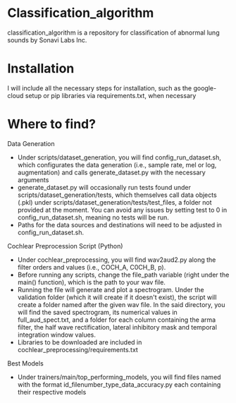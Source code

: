 # Classification_algorithm

classification_algorithm is a repository for classification of abnormal lung sounds by Sonavi Labs Inc.

# Installation

I will include all the necessary steps for installation, such as the google-cloud setup or pip libraries via requirements.txt, when necessary

# Where to find?

Data Generation

- Under scripts/dataset_generation, you will find config_run_dataset.sh, which configurates the data generation (i.e., sample rate, mel or log, augmentation) and calls generate_dataset.py with the necessary arguments
- generate_dataset.py will occasionally run tests found under scripts/dataset_generation/tests, which themselves call data objects (.pkl) under scripts/dataset_generation/tests/test_files, a folder not provided at the moment. You can avoid any issues by setting test to 0 in config_run_dataset.sh, meaning no tests will be run. 
- Paths for the data sources and destinations will need to be adjusted in config_run_dataset.sh. 

Cochlear Preprocession Script (Python)

- Under cochlear_preprocessing, you will find wav2aud2.py along the filter orders and values (i.e., COCH_A, C0CH_B, p). 
- Before running any scripts, change the file_path variable (right under the main() function), which is the path to your wav file. 
- Running the file will generate and plot a spectrogram. Under the validation folder (which it will create if it doesn't exist), the script will create a folder named after the given wav file. In the said directory, you will find the saved spectrogram, its numerical values in full_aud_spect.txt, and a folder for each column containing the arma filter, the half wave rectification, lateral inhibitory mask and temporal integration window values. 
- Libraries to be downloaded are included in cochlear_preprocessing/requirements.txt

Best Models

- Under trainers/main/top_performing_models, you will find files named with the format id_filenumber_type_data_accuracy.py each containing their respective models